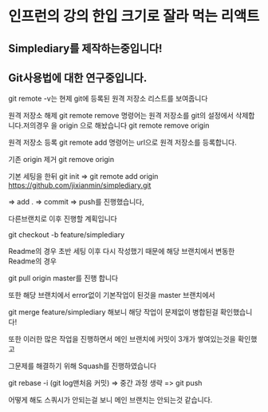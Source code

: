 # 인프런의 강의 한입 크기로 잘라 먹는 리액트

## Simplediary를 제작하는중입니다!

## Git사용법에 대한 연구중입니다.

git remote -v는 현제 git에 등록된 원격 저장소 리스트를 보여줍니다

원격 저장소 해제 git remote remove <name>명령어는 원격 저장소를 git의 설정에서 삭제합니다.저의경우 <name>을 origin 으로 해놨습니다 git remote remove origin

원격 저장소 등록 git remote add <name> <url>명령어는 url으로 원격 저장소를 등록합니다.

기존 origin 제거 git remove origin

기본 세팅을 한뒤 git init => git remote add origin https://github.com/jixianmin/simplediary.git

=> add . => commit => push를 진행했습니다,

다른브랜치로 이후 진행할 계획입니다

git checkout -b feature/simplediary

Readme의 경우 초반 세팅 이후 다시 작성했기 때문에 해당 브랜치에서 변동한 Readme의 경우

git pull origin master를 진행 합니다

또한 해당 브랜치에서 error없이 기본작업이 된것을 master 브랜치에서

git merge feature/simplediary 해보니 해당 작업이 문제없이 병합된걸 확인했습니다!

또한 이러한 많은 작업을 진행하면서 메인 브랜치에 커밋이 3개가 쌓여있는것을 확인했고

그문제를 해결하기 위해 Squash를 진행하였습니다

git rebase -i (git log맨처음 커밋) => 중간 과정 생략 => git push

어떻게 해도 스쿼시가 안되는걸 보니 메인 브랜치는 안되는것 같습니다.
